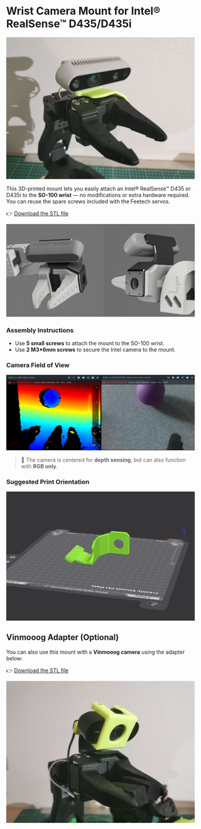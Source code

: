 # Wrist Camera Mount for Intel® RealSense™ D435/D435i

<img src="../../media/d435_mount.jpg" width="600" />

This 3D-printed mount lets you easily attach an Intel® RealSense™ D435 or D435i to the **SO-100 wrist** — no modifications or extra hardware required.  
You can reuse the spare screws included with the Feetech servos.

👉 [Download the STL file](stl/Wrist_cam_mount_RealSense_D435.stl)

<img src="../../media/d435_mount_render.png" width="600" />

### Assembly Instructions

- Use **5 small screws** to attach the mount to the SO-100 wrist.  
- Use **2 M3*6mm screws** to secure the Intel camera to the mount.


### Camera Field of View  
<img src="../../media/d435_mount_view.png" width="600" />

> 📝 The camera is centered for **depth sensing**, but can also function with **RGB only**.



### Suggested Print Orientation  
<img src="../../media/d435_mount_print_orientation.png" width="600" />



## Vinmooog  Adapter (Optional)

You can also use this mount with a **Vinmooog camera** using the adapter below:

👉 [Download the STL file](stl/D435_Vinmooog_adapter.stl)

<img src="../../media/d435_to_vinmooog_adapter.jpg" width="600" />
